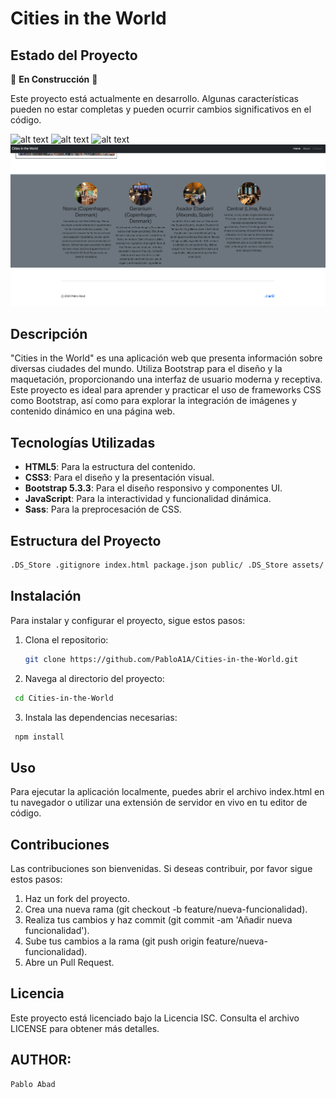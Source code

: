 # Cities in the World

## Estado del Proyecto

🚧 **En Construcción** 🚧

Este proyecto está actualmente en desarrollo. Algunas características pueden no estar completas y pueden ocurrir cambios significativos en el código.

![alt text](Home1.png)
![alt text](Home2.png)
![alt text](Home3.png)
![alt text](Home4.png)

## Descripción

"Cities in the World" es una aplicación web que presenta información sobre diversas ciudades del mundo. Utiliza Bootstrap para el diseño y la maquetación, proporcionando una interfaz de usuario moderna y receptiva. Este proyecto es ideal para aprender y practicar el uso de frameworks CSS como Bootstrap, así como para explorar la integración de imágenes y contenido dinámico en una página web.

## Tecnologías Utilizadas

- **HTML5**: Para la estructura del contenido.
- **CSS3**: Para el diseño y la presentación visual.
- **Bootstrap 5.3.3**: Para el diseño responsivo y componentes UI.
- **JavaScript**: Para la interactividad y funcionalidad dinámica.
- **Sass**: Para la preprocesación de CSS.

## Estructura del Proyecto

 ```sh
 .DS_Store .gitignore index.html package.json public/ .DS_Store assets/ .DS_Store fonts/ icons/ img/ .DS_Store logos/ pages/ scripts/ app.js styles/ style.css Readme.md src/ components/ sass/ services/ apis/ storage/ ts/
 `````


## Instalación

Para instalar y configurar el proyecto, sigue estos pasos:

1. Clona el repositorio:

   ```sh
   git clone https://github.com/PabloA1A/Cities-in-the-World.git
   `````

2. Navega al directorio del proyecto:

  ```sh
   cd Cities-in-the-World
   `````

3. Instala las dependencias necesarias:

  ```sh
   npm install
   `````

## Uso

Para ejecutar la aplicación localmente, puedes abrir el archivo index.html en tu navegador o utilizar una extensión de servidor en vivo en tu editor de código.

## Contribuciones

Las contribuciones son bienvenidas. Si deseas contribuir, por favor sigue estos pasos:

1. Haz un fork del proyecto.
2. Crea una nueva rama (git checkout -b feature/nueva-funcionalidad).
3. Realiza tus cambios y haz commit (git commit -am 'Añadir nueva funcionalidad').
4. Sube tus cambios a la rama (git push origin feature/nueva-funcionalidad).
5. Abre un Pull Request.

## Licencia

Este proyecto está licenciado bajo la Licencia ISC. Consulta el archivo LICENSE para obtener más detalles.

## AUTHOR:

```sh
Pablo Abad
```

